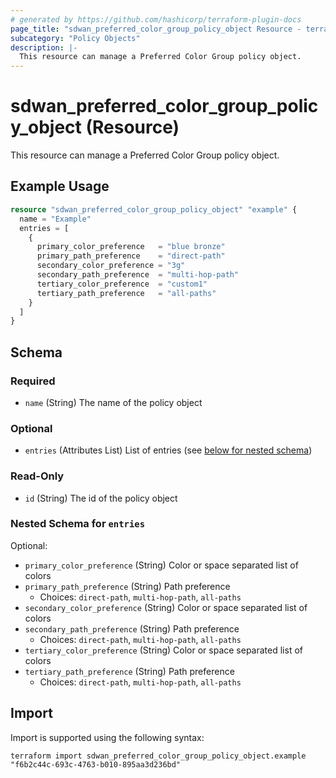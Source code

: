 ```yaml
---
# generated by https://github.com/hashicorp/terraform-plugin-docs
page_title: "sdwan_preferred_color_group_policy_object Resource - terraform-provider-sdwan"
subcategory: "Policy Objects"
description: |-
  This resource can manage a Preferred Color Group policy object.
---
```


# sdwan_preferred_color_group_policy_object (Resource)

This resource can manage a Preferred Color Group policy object.

## Example Usage

```terraform
resource "sdwan_preferred_color_group_policy_object" "example" {
  name = "Example"
  entries = [
    {
      primary_color_preference   = "blue bronze"
      primary_path_preference    = "direct-path"
      secondary_color_preference = "3g"
      secondary_path_preference  = "multi-hop-path"
      tertiary_color_preference  = "custom1"
      tertiary_path_preference   = "all-paths"
    }
  ]
}
```

<!-- schema generated by tfplugindocs -->
## Schema

### Required

- `name` (String) The name of the policy object

### Optional

- `entries` (Attributes List) List of entries (see [below for nested schema](#nestedatt--entries))

### Read-Only

- `id` (String) The id of the policy object

<a id="nestedatt--entries"></a>
### Nested Schema for `entries`

Optional:

- `primary_color_preference` (String) Color or space separated list of colors
- `primary_path_preference` (String) Path preference
  - Choices: `direct-path`, `multi-hop-path`, `all-paths`
- `secondary_color_preference` (String) Color or space separated list of colors
- `secondary_path_preference` (String) Path preference
  - Choices: `direct-path`, `multi-hop-path`, `all-paths`
- `tertiary_color_preference` (String) Color or space separated list of colors
- `tertiary_path_preference` (String) Path preference
  - Choices: `direct-path`, `multi-hop-path`, `all-paths`

## Import

Import is supported using the following syntax:

```shell
terraform import sdwan_preferred_color_group_policy_object.example "f6b2c44c-693c-4763-b010-895aa3d236bd"
```
